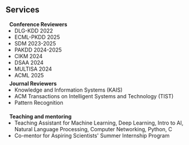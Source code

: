 ## Services

<h4 style="margin:0 10px 0;">Conference Reviewers</h4>

<ul style="margin:0 0 5px;">
  <li>DLG-KDD 2022</li>
  <li>ECML-PKDD 2025</li>
  <li>SDM 2023-2025</li>
  <li>PAKDD 2024-2025</li>
  <li>CIKM 2024</li>
  <li>DSAA 2024</li>
  <li>MULTISA 2024</li>
  <li>ACML 2025</li>
</ul>

<h4 style="margin:0 10px 0;">Journal Reviewers</h4>

<ul style="margin:0 0 20px;">
  <li>Knowledge and Information Systems (KAIS)</li>
  <li>ACM Transactions on Intelligent Systems and Technology (TIST)</li>
  <li>Pattern Recognition</li>
</ul>

<h4 style="margin:0 10px 0;">Teaching and mentoring</h4>
<ul style="margin:0 0 20px;">
  <li>Teaching Assistant for Machine Learning, Deep Learning, Intro to AI, Natural Language Processing, Computer Networking, Python, C</li>
  <li>Co-mentor for Aspiring Scientists' Summer Internship Program</li>
</ul>



